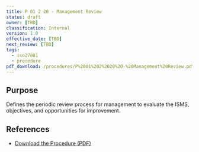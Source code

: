 ```yaml
---
title: P 01 2 20 - Management Review
status: draft
owner: [TBD]
classification: Internal
version: 1.0
effective_date: [TBD]
next_review: [TBD]
tags:
  - iso27001
  - procedure
pdf_download: /procedures/P%2001%202%2020%20-%20Management%20Review.pdf
---
```


## Purpose
Defines the periodic review process for management to evaluate the ISMS, objectives, and opportunities for improvement.

## References
- [Download the Procedure (PDF)](/procedures/P%2001%202%2020%20-%20Management%20Review.pdf)

